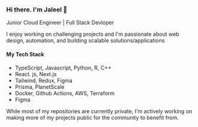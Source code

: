 ### Hi there. I'm Jaleel 👋

Junior Cloud Engineer | Full Stack Devloper 

I enjoy working on challenging projects and I'm passionate about web design, automation, and building scalable solutions/applications

#### My Tech Stack 
- TypeScript, Javascript, Python, R, C++
- React. js, Next.js
- Tailwind, Redux, Figma
- Prisma, PlanetScale
- Docker, Github Actions, AWS, Terraform
- Figma

While most of my repositories are currently private, I'm actively working on making more of my projects public for the community to benefit from.
